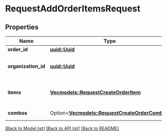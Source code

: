 # RequestAddOrderItemsRequest

## Properties

Name | Type | Description | Notes
------------ | ------------- | ------------- | -------------
**order_id** | [**uuid::Uuid**](uuid::Uuid.md) | Order ID. | 
**organization_id** | [**uuid::Uuid**](uuid::Uuid.md) | Organization ID.                Can be obtained by `/api/1/organizations` operation. | 
**items** | [**Vec<models::RequestCreateOrderItem>**](RequestCreateOrderItem.md) | Order items (may include ProductOrderItem or CompoundOrderItem). | 
**combos** | Option<[**Vec<models::RequestCreateOrderCombo>**](RequestCreateOrderCombo.md)> | Combos.   > Allowed from version `7.6.1`. | [optional]

[[Back to Model list]](../README.md#documentation-for-models) [[Back to API list]](../README.md#documentation-for-api-endpoints) [[Back to README]](../README.md)


